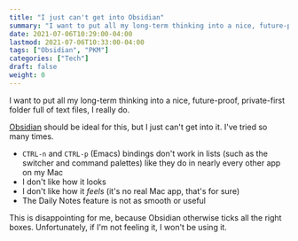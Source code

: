 ```yaml
---
title: "I just can't get into Obsidian"
summary: "I want to put all my long-term thinking into a nice, future-proof, private-first folder full of text files, I really do."
date: 2021-07-06T10:29:00-04:00
lastmod: 2021-07-06T10:33:00-04:00
tags: ["Obsidian", "PKM"]
categories: ["Tech"]
draft: false
weight: 0
---
```


I want to put all my long-term thinking into a nice, future-proof, private-first folder full of text files, I really do.

[Obsidian](https://obsidian.md) should be ideal for this, but I just can't get into it. I've tried so many times.

-   `CTRL-n` and `CTRL-p` (Emacs) bindings don't work in lists (such as the switcher and command palettes) like they do in nearly every other app on my Mac
-   I don't like how it looks
-   I don't like how it _feels_ (it's no real Mac app, that's for sure)
-   The Daily Notes feature is not as smooth or useful

This is disappointing for me, because Obsidian otherwise ticks all the right boxes. Unfortunately, if I'm not feeling it, I won't be using it.

[//]: # "Exported with love from a post written in Org mode"
[//]: # "- https://github.com/kaushalmodi/ox-hugo"
